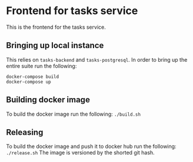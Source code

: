 # Frontend for tasks service

This is the frontend for the tasks service.

## Bringing up local instance
This relies on `tasks-backend` and `tasks-postgresql`. In order to bring up the entire suite run the following:
```
docker-compose build
docker-compose up
```

## Building docker image
To build the docker image run the following: `./build.sh`

## Releasing
To build the docker image and push it to docker hub run the following: `./release.sh`
The image is versioned by the shorted git hash.
